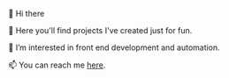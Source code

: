 👋 Hi there 

🚀 Here you'll find projects I've created just for fun.

👀 I’m interested in front end development and automation.

📫 You can reach me [here](mailto:jencolletta@gmail.com).

<!---
jencolletta/jencolletta is a ✨ special ✨ repository because its `README.md` (this file) appears on your GitHub profile.
You can click the Preview link to take a look at your changes.
--->
